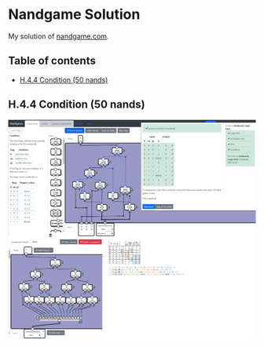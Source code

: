 # Nandgame Solution

My solution of [nandgame.com](https://nandgame.com/).

## Table of contents

* [H.4.4 Condition (50 nands)](#h44-condition-50-nands)

## H.4.4 Condition (50 nands)

![H.4.4 Condition](img/H.4.4-Condition.png)
